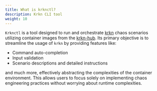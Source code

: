 ```yaml
---
title: What is krknctl?
description: Krkn CLI tool
weight: 10
---
```


`Krknctl` is a tool designed to run and orchestrate [krkn](krkn.md) chaos scenarios utilizing 
container images from the [krkn-hub](krkn-hub.md). 
Its primary objective is to streamline the usage of `krkn` by providing features like:

- Command auto-completion
- Input validation
- Scenario descriptions and detailed instructions

and much more, effectively abstracting the complexities of the container environment. 
This allows users to focus solely on implementing chaos engineering practices without worrying about runtime complexities.